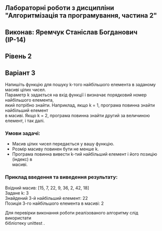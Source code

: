 ## Лабораторні роботи з дисципліни "Алгоритмізація та програмування, частина 2"
## Виконав: Яремчук Станіслав Богданович (ІР-14)
## Рівень 2
## Варіант 3
Напишіть функцію для пошуку k-того найбільшого елемента в заданому масиві цілих чисел.  
Параметр k задається на вхід функції і визначає порядковий номер найбільшого елемента,  
який потрібно знайти. Наприклад, якщо k = 1, програма повинна знайти найбільший елемент  
в масиві. Якщо k = 2, програма повинна знайти другий за величиною елемент, і так далі.

### Умови задачі:
- Масив цілих чисел передається у вашу функцію.  
- Розмір масиву повинен бути не менше k.  
- Програма повинна вивести k-тий найбільший елемент і його позицію (індекс) в  
масиві.

### Приклад введення та виведення результату:
Вхідний масив: [15, 7, 22, 9, 36, 2, 42, 18]  
Задане k: 3  
Знайдений 3-й найбільший елемент: 22  
Позиція 3-го найбільшого елемента в масиві: 2

Для перевірки виконання роботи реалізованого алгоритму слід використати  
бібліотеку unittest .

